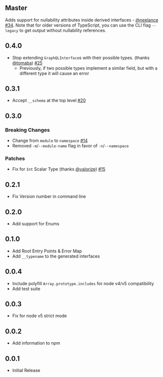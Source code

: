 ## Master

Adds support for nullability attributes inside derived interfaces - [@neelance](https://github.com/neelance) [#34](https://github.com/avantcredit/gql2ts/pull/34).
Note that for older versions of TypeScript, you can use the CLI flag `--legacy` to get output without nullability references.


## 0.4.0
- Stop extending `GraphQLInterface`s with their possible types. (thanks [@tomaba](https://github.com/tomaba)) [#25](https://github.com/avantcredit/gql2ts/pull/25)
  - Previously, if two possible types implement a similar field, but with a different type it will cause an error

## 0.3.1
- Accept `__schema` at the top level [#20](https://github.com/avantcredit/gql2ts/pull/20)

## 0.3.0
### Breaking Changes
- Change from `module` to `namespace` [#14](https://github.com/avantcredit/gql2ts/pull/14)
- Removed `-m`/`--module-name` flag in favor of `-n`/`--namespace`
### Patches
- Fix for `Int` Scalar Type (thanks [@valorize](https://github.com/valorize)) [#15](https://github.com/avantcredit/gql2ts/pull/15)

## 0.2.1
- Fix Version number in command line

## 0.2.0
- Add support for Enums

## 0.1.0
- Add Root Entry Points & Error Map
- Add `__typename` to the generated interfaces

## 0.0.4
- Include polyfill `Array.prototype.includes` for node v4/v5 compatibility
- Add test suite

## 0.0.3
- Fix for node v5 strict mode

## 0.0.2
- Add information to npm

## 0.0.1
- Initial Release
